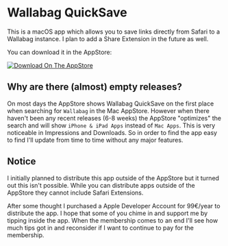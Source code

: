 # Wallabag QuickSave

This is a macOS app which allows you to save links directly from Safari to a
Wallabag instance. I plan to add a Share Extension in the future as well.

You can download it in the AppStore:

[![Download On The AppStore](https://developer.apple.com/app-store/marketing/guidelines/images/badge-download-on-the-mac-app-store.svg)](https://apps.apple.com/us/app/wallabag-quicksave/id1621482657)

## Why are there (almost) empty releases?

On most days the AppStore shows Wallabag QuickSave on the first place when searching for `Wallabag` in the Mac AppStore.
However when there haven't been any recent releases (6-8 weeks) the AppStore "optimizes" the search and will show `iPhone & iPad Apps` instead of `Mac Apps`.
This is very noticeable in Impressions and Downloads. So in order to find the app easy to find I'll update from time to time without any major features.

## Notice

I initially planned to distribute this app outside of the AppStore but it
turned out this isn't possible.
While you can distribute apps outside of the AppStore they cannot include
Safari Extensions.

After some thought I purchased a Apple Developer Account for 99€/year to
distribute the app.
I hope that some of you chime in and support me by tipping inside the app. When
the membership comes to an end I'll see how much tips got in and reconsider if
I want to continue to pay for the membership.
